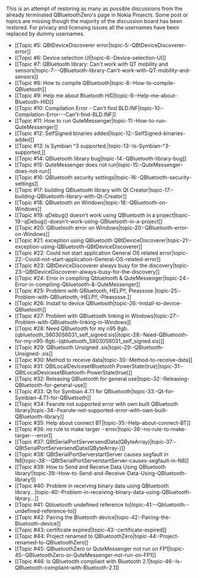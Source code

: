 This is an attempt of restoring as many as possible discussions from the already terminated QBluetoothZero's page in Nokia Projects. Some post or topics are missing though the majority of the discussion board has been restored. For privacy and licensing issues all the usernames have been replaced by dummy usernames.

* [[Topic #5: QBtDeviceDiscoverer error|topic-5:-QBtDeviceDiscoverer-error]]
* [[Topic #6: Device selection UI|topic-6:-Device-selection-UI]]
* [[Topic #7: QBluetooth library: Can't work with QT mobility and sensors|topic-7:--QBluetooth-library-Can't-work-with-QT-mobility-and-sensors]]
* [[Topic #8: How to compile QBluetooth|topic-8:-How-to-compile-QBluetooth]]
* [[Topic #9: Help me about Bluetooth HID|topic-9:-Help-me-about-Bluetooth-HID]]
* [[Topic #10: Compilation Error - Can't find BLD.INF|topic-10:-Compilation-Error---Can't-find-BLD.INF]]
* [[Topic #11: How to run QuteMessenger|topic-11:-How-to-run-QuteMessenger]]
* [[Topic #12: SelfSigned binaries added|topic-12:-SelfSigned-binaries-added]]
* [[Topic #13: Is Symbian ^3 supported;|topic-13:-Is-Symbian-^3-supported;]]
* [[Topic #14: QBluetooth library bug|topic-14:-QBluetooth-library-bug]]
* [[Topic #15: QuteMessenger does not run|topic-15:-QuteMessenger-does-not-run]]
* [[Topic #16: QBluetooth security settings|topic-16:-QBluetooth-security-settings]]
* [[Topic #17: building QBluetooth library with Qt Creator|topic-17:-building-QBluetooth-library-with-Qt-Creator]]
* [[Topic #18: QBluetooth on Windows|topic-18:-QBluetooth-on-Windows]]
* [[Topic #19: qDebug() doesn't work using QBluetooth in a project|topic-19:-qDebug()-doesn't-work-using-QBluetooth-in-a-project]]
* [[Topic #20: QBluetooth error on Windows|topic-20:-QBluetooth-error-on-Windows]]
* [[Topic #21: exception using QBluetooth QBtDeviceDiscoverer|topic-21:-exception-using-QBluetooth-QBtDeviceDiscoverer]]
* [[Topic #22: Could not start application General OS related error|topic-22:-Could-not-start-application-General-OS-related-error]]
* [[Topic #23: QBtDeviceDiscoverer always busy for the discovery|topic-23:-QBtDeviceDiscoverer-always-busy-for-the-discovery]]
* [[Topic #24: Error in compliing Qbluetooth & QuteMessenger|topic-24:-Error-in-compliing-Qbluetooth-&-QuteMessenger]]
* [[Topic #25: Problem with QBluetooth, HELP!!, Pleasssse.|topic-25:-Problem-with-QBluetooth,-HELP!!,-Pleasssse.]]
* [[Topic #26: Install to device QBluetooth|topic-26:-Install-to-device-QBluetooth]]
* [[Topic #27: Problem with QBluetooth linking in Windows|topic-27:-Problem-with-QBluetooth-linking-in-Windows]]
* [[Topic #28: Need QBluetooth for my n95 8gb. (qbluetooth_S6030S6031_self_signed.sis)|topic-28:-Need-QBluetooth-for-my-n95-8gb.-(qbluetooth_S6030S6031_self_signed.sis)]]
* [[Topic #29: QBluetooth Unsigned .sis|topic-29:-QBluetooth-Unsigned-.sis]]
* [[Topic #30: Method to receive data|topic-30:-Method-to-receive-data]]
* [[Topic #31: QBtLocalDevicesetBluetooth PowerState(true)|topic-31:-QBtLocalDevicesetBluetooth-PowerState(true)]]
* [[Topic #32: Releasing QBluetooth for general use|topic-32:-Releasing-QBluetooth-for-general-use]]
* [[Topic #33: Qt for Symbian 4.7.1 for QBluetooth|topic-33:-Qt-for-Symbian-4.7.1-for-QBluetooth]]
* [[Topic #34: Fearute not supported error with own built QBluetooth library|topic-34:-Fearute-not-supported-error-with-own-built-QBluetooth-library]]
* [[Topic #35: Help about connect BT|topic-35:-Help-about-connect-BT]]
* [[Topic #36: no rule to make targer - error|topic-36:-no-rule-to-make-targer---error]]
* [[Topic #37: QBtSerialPortServersendData(QByteArray)|topic-37:-QBtSerialPortServersendData(QByteArray-)]]
* [[Topic #38: QBtSerialPortServerstartServer causes segfault in N8|topic-38:--QBtSerialPortServerstartServer-causes-segfault-in-N8]]
* [[Topic #39: How to Send and Receive Data Using QBluetooth library!|topic-39:-How-to-Send-and-Receive-Data-Using-QBluetooth-library!]]
* [[Topic #40: Problem in receiving binary data using QBluetooth library...|topic-40:-Problem-in-receiving-binary-data-using-QBluetooth-library...]]
* [[Topic #41: Qbluetooth undefined reference to|topic-41:--Qbluetooth--undefined-reference-to]]
* [[Topic #42: Pairing the Bluetooth device|topic-42:-Pairing-the-Bluetooth-device]]
* [[Topic #43: certificate expired|topic-43:-certificate-expired]]
* [[Topic #44: Project renamed to QBluetoothZero|topic-44:-Project-renamed-to-QBluetoothZero]]
* [[Topic #45: QBluetoothZero or QuteMessenger not run on FP1|topic-45:-QBluetoothZero-or-QuteMessenger-not-run-on-FP1]]
* [[Topic #46: Is QBluetooth compliant with Bluetooth 2.1|topic-46:-Is-QBluetooth-compliant-with-Bluetooth-2.1]]
